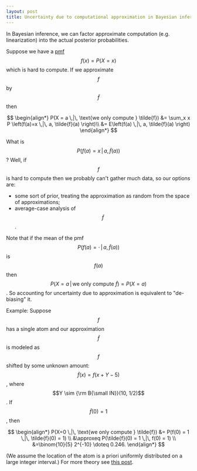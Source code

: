 ```yaml
---
layout: post
title: Uncertainty due to computational approximation in Bayesian inference
---
```


In Bayesian inference, we can factor approximate computation (e.g.
linearization) into the actual posterior probabilities.

Suppose we have a [pmf](https://en.wikipedia.org/wiki/Probability_mass_function)
$$f(x) = P(X=x)$$ which is hard to compute.
If we approximate $$f$$ by $$\tilde{f}$$ then

$$
\begin{align*}
P(X = a \,|\, \text{we only compute } \tilde{f})
&= \sum_x x P \left(f(a)=x \,|\, a, \tilde{f}(a) \right)\\
&= E\left(f(a) \,|\, a, \tilde{f}(a) \right)
\end{align*}
$$

What is $$P\left(f(a)=x \,|\, a, \tilde{f}(a)\right)$$?
Well, if $$f$$ is hard to compute then we probably can't gather much data, so
our options are:
* some sort of prior, treating the approximation as random from the space
  of approximations;
* average-case analysis of $$\tilde{f}$$.

Note that if the mean of the pmf $$P(f(a)=\cdot \,|\, a, \tilde{f}(a))$$
is $$f(a)$$ then $$P(X = a \,|\, \text{we only compute } \tilde{f}) =  P(X=a)$$.
So accounting for uncertainty due to approximation is equivalent to
"de-biasing" it.

Example:
Suppose $$f$$ has a single atom and our approximation $$\tilde{f}$$ is
modeled as $$f$$ shifted by some unknown amount:
$$\tilde{f}(x) = f(x + Y - 5)$$, where
$$Y \sim {\rm B{\small IN}}(10, 1/2)$$.
If $$\tilde{f}(0) = 1$$, then

$$
\begin{align*}
P(X=0 \,|\, \text{we only compute } \tilde{f})
&= P(f(0) = 1 \,|\, \tilde{f}(0) = 1) \\
&\approxeq P(\tilde{f}(0) = 1 \,|\, f(0) = 1) \\
&=\binom{10}{5} 2^{-10} \doteq 0.246.
\end{align*}
$$

<!--
technically P(A|B) = P(B|A)P(A)/P(B) but we're assuming P(A)=P(B) because
they're both uniform distributed on some "large" discrete interval
-->

(We assume the location of the atom is a priori uniformly distributed on a
large integer interval.)
For more theory see
[this post](http://amacfie.github.io/2017/10/10/probability-riemann-hypothesis/).

